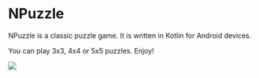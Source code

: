 # NPuzzle

NPuzzle is a classic puzzle game. It is written in Kotlin for Android devices.

You can play 3x3, 4x4 or 5x5 puzzles. Enjoy!

![](/screen-records/screen-record.gif)